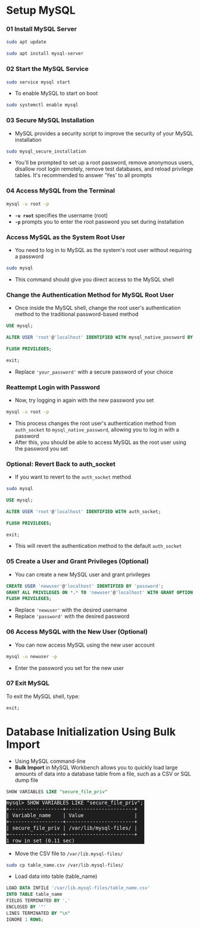 # Setup MySQL

### **01 Install MySQL Server**

```bash
sudo apt update
```

```bash
sudo apt install mysql-server
```

### **02 Start the MySQL Service**

```bash
sudo service mysql start
```

- To enable MySQL to start on boot

```bash
sudo systemctl enable mysql
```

### **03 Secure MySQL Installation**
- MySQL provides a security script to improve the security of your MySQL installation

```bash
sudo mysql_secure_installation
```

- You'll be prompted to set up a root password, remove anonymous users, disallow root login remotely, remove test databases, and reload privilege tables. It's recommended to answer 'Yes' to all prompts

### **04 Access MySQL from the Terminal**

```bash
mysql -u root -p
```

- **`-u root`** specifies the username (root)
- **`-p`** prompts you to enter the root password you set during installation

### **Access MySQL as the System Root User**
- You need to log in to MySQL as the system's root user without requiring a password

```bash
sudo mysql
```

- This command should give you direct access to the MySQL shell

### **Change the Authentication Method for MySQL Root User**
- Once inside the MySQL shell, change the root user's authentication method to the traditional password-based method

```sql
USE mysql;
```

```SQL
ALTER USER 'root'@'localhost' IDENTIFIED WITH mysql_native_password BY 'your_password';
```

```SQL
FLUSH PRIVILEGES;
```

```SQL
exit;
```

- Replace `'your_password'` with a secure password of your choice

### **Reattempt Login with Password**
- Now, try logging in again with the new password you set

```bash
mysql -u root -p
```

- This process changes the root user's authentication method from `auth_socket` to `mysql_native_password`, allowing you to log in with a password
- After this, you should be able to access MySQL as the root user using the password you set

### **Optional: Revert Back to auth_socket**
- If you want to revert to the `auth_socket` method 

```bash
sudo mysql
```

```sql
USE mysql;
```

```SQL
ALTER USER 'root'@'localhost' IDENTIFIED WITH auth_socket;
```

```SQL
FLUSH PRIVILEGES;
```

```SQL
exit;
```

- This will revert the authentication method to the default `auth_socket`

### **05 Create a User and Grant Privileges (Optional)**
- You can create a new MySQL user and grant privileges

```sql
CREATE USER 'newuser'@'localhost' IDENTIFIED BY 'password';
GRANT ALL PRIVILEGES ON *.* TO 'newuser'@'localhost' WITH GRANT OPTION;
FLUSH PRIVILEGES;
```

- Replace `'newuser'` with the desired username
- Replace `'password'` with the desired password

### **06 Access MySQL with the New User (Optional)**
- You can now access MySQL using the new user account

```bash
mysql -u newuser -p
```

- Enter the password you set for the new user

### **07 Exit MySQL**
To exit the MySQL shell, type:

```sql
exit;
```

# Database Initialization Using Bulk Import
- Using MySQL command-line
- **Bulk Import** in MySQL Workbench allows you to quickly load large amounts of data into a database table from a file, such as a CSV or SQL dump file

```SQL
SHOW VARIABLES LIKE "secure_file_priv"
```

![bulk](images/bulk_import.png)

- Move the CSV file to `/var/lib.mysql-files/`

```bash
sudo cp table_name.csv /var/lib.mysql-files/
```

- Load data into table (table_name)

```SQL
LOAD DATA INFILE '/var/lib.mysql-files/table_name.csv' 
INTO TABLE table_name 
FIELDS TERMINATED BY ','
ENCLOSED BY '"'
LINES TERMINATED BY "\n"
IGNORE 1 ROWS;
```


